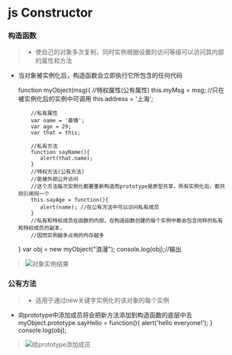 # js Constructor

### 构造函数
> * 使自己的对象多次复制，同时实例根据设置的访问等级可以访问其内部的属性和方法
* 当对象被实例化后，构造函数会立即执行它所包含的任何代码

    function myObject(msg){
        //特权属性(公有属性)
        this.myMsg = msg; //只在被实例化后的实例中可调用
        this.address = '上海';
     
          //私有属性
          var name = '豪情';
          var age = 29;
          var that = this;
         
          //私有方法
          function sayName(){
             alert(that.name);
          }
          //特权方法(公有方法)
          //能被外部公开访问
          //这个方法每次实例化都要重新构造而prototype是原型共享，所有实例化后，都共同引用同一个
          this.sayAge = function(){
             alert(name); //在公有方法中可以访问私有成员
          }
          //私有和特权成员在函数的内部，在构造函数创建的每个实例中都会包含同样的私有和特权成员的副本，
          //因而实例越多占用的内存越多
    }
     var obj = new myObject("浪漫");
     console.log(obj);//输出
> ![对象实例结果][1]

### 公有方法
> * 适用于通过new关键字实例化的该对象的每个实例
* 向prototype中添加成员将会把新方法添加到构造函数的底层中去
    myObject.prototype.sayHello = function(){
        alert('hello everyone!');
    }
    console.log(obj);
>![给prototype添加成员][2]

[1]: https://github.com/lm-JS/js-propotype-this-new-apply-call/blob/master/constructor/ii.png
[2]: https://github.com/lm-JS/js-propotype-this-new-apply-call/blob/master/constructor/iii.png

